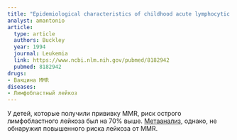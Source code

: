 ```yaml
---
title: "Epidemiological characteristics of childhood acute lymphocytic leukemia. Analysis by immunophenotype. The Childrens Cancer Group"
analyst: amantonio
article:
  type: article
  authors: Buckley
  year: 1994
  journal: Leukemia
  link: https://www.ncbi.nlm.nih.gov/pubmed/8182942
  pubmed: 8182942
drugs:
- Вакцина MMR
diseases:
- Лимфобластный лейкоз
---
```


У детей, которые получили прививку MMR, риск острого лимфобластного лейкоза был на 70% выше.
[Метаанализ](https://www.ncbi.nlm.nih.gov/pubmed/28431124), однако, не обнаружил повышенного риска лейкоза от MMR.

